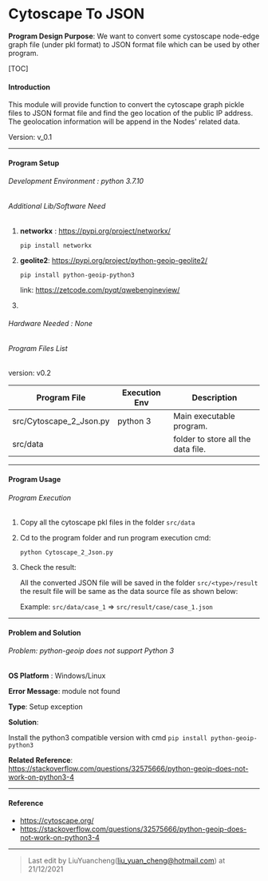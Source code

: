 # Cytoscape To JSON

**Program Design Purpose**: We want to convert some cystoscape node-edge graph file (under pkl format) to JSON format file which can be used by other program.

[TOC]



#### Introduction

This module will provide function to convert the cytoscape graph pickle files to JSON format file and find the geo location of the public IP address. The geolocation information will be append in the Nodes' related data.

Version: v_0.1



------

#### Program Setup

###### Development Environment : python 3.7.10

###### Additional Lib/Software Need

1. **networkx** : https://pypi.org/project/networkx/

   ```
   pip install networkx
   ```
   
2. **geolite2**: https://pypi.org/project/python-geoip-geolite2/

   ```
   pip install python-geoip-python3
   ```

   link: https://zetcode.com/pyqt/qwebengineview/

4. 

###### Hardware Needed : None

###### Program Files List 

version: v0.2

| Program File            | Execution Env | Description                        |
| ----------------------- | ------------- | ---------------------------------- |
| src/Cytoscape_2_Json.py | python 3      | Main executable program.           |
| src/data                |               | folder to store all the data file. |



------

#### Program Usage

###### Program Execution 

1. Copy all the cytoscape pkl files in the folder `src/data`

2. Cd to the program folder and run program execution cmd: 

   ```
   python Cytoscape_2_Json.py
   ```

3. Check the result: 

   All the converted JSON file will be saved in the folder `src/<type>/result` the result file will be same as the data source file as shown below: 
   
   Example: `src/data/case_1` => `src/result/case/case_1.json`



------

#### Problem and Solution

###### Problem: python-geoip does not support Python 3

**OS Platform** : Windows/Linux

**Error Message**: module not found

**Type**: Setup exception

**Solution**:

Install the python3 compatible version with cmd `pip install python-geoip-python3` 

**Related Reference**:  https://stackoverflow.com/questions/32575666/python-geoip-does-not-work-on-python3-4



------

#### Reference 

- https://cytoscape.org/
- https://stackoverflow.com/questions/32575666/python-geoip-does-not-work-on-python3-4



------

> Last edit by LiuYuancheng(liu_yuan_cheng@hotmail.com) at 21/12/2021

